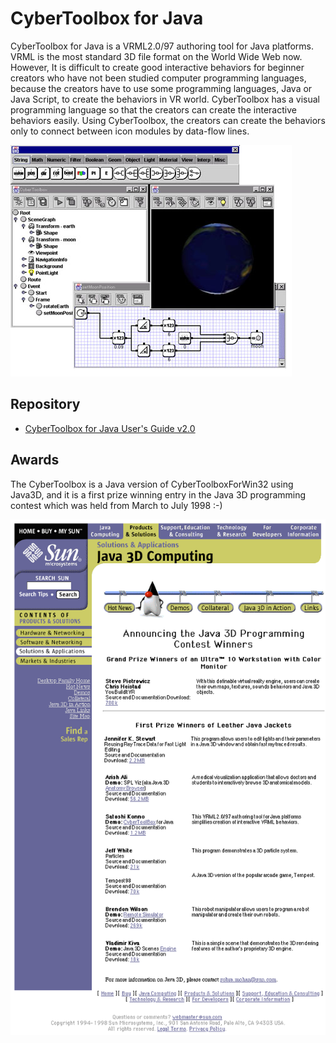 # CyberToolbox for Java

CyberToolbox for Java is a VRML2.0/97 authoring tool for Java platforms. VRML is the most standard 3D file format on the World Wide Web now. However, It is difficult to create good interactive behaviors for beginner creators who have not been studied computer programming languages, because the creators have to use some programming languages, Java or Java Script, to create the behaviors in VR world. CyberToolbox has a visual programming language so that the creators can create the interactive behaviors easily. Using CyberToolbox, the creators can create the behaviors only to connect between icon modules by data-flow lines.

![ctb_java](doc/img/ctb_java.png)

## Repository

- [CyberToolbox for Java User's Guide v2.0](doc/ctb200usersguide.pdf)

## Awards

The CyberToolbox is a Java version of CyberToolboxForWin32 using Java3D, and it is a first prize winning entry in the Java 3D programming contest which was held from March to July 1998 :-)

![ctb_java_j3dcontest](doc/img/ctb_java_j3dcontest.png)
